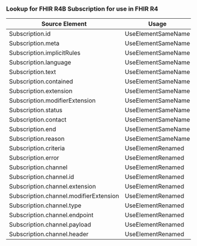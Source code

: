 ### Lookup for FHIR R4B Subscription for use in FHIR R4

| Source Element | Usage | Target |
| -------------- | ----- | ------ |
| Subscription.id | UseElementSameName | Subscription.id |
| Subscription.meta | UseElementSameName | Subscription.meta |
| Subscription.implicitRules | UseElementSameName | Subscription.implicitRules |
| Subscription.language | UseElementSameName | Subscription.language |
| Subscription.text | UseElementSameName | Subscription.text |
| Subscription.contained | UseElementSameName | Subscription.contained |
| Subscription.extension | UseElementSameName | Subscription.extension |
| Subscription.modifierExtension | UseElementSameName | Subscription.modifierExtension |
| Subscription.status | UseElementSameName | Subscription.status |
| Subscription.contact | UseElementSameName | Subscription.contact |
| Subscription.end | UseElementSameName | Subscription.end |
| Subscription.reason | UseElementSameName | Subscription.reason |
| Subscription.criteria | UseElementRenamed | Subscription.criteria |
| Subscription.error | UseElementRenamed | Subscription.error |
| Subscription.channel | UseElementRenamed | Subscription.channel |
| Subscription.channel.id | UseElementRenamed | Subscription.channel.id |
| Subscription.channel.extension | UseElementRenamed | Subscription.channel.extension |
| Subscription.channel.modifierExtension | UseElementRenamed | Subscription.channel.modifierExtension |
| Subscription.channel.type | UseElementRenamed | Subscription.channel.type |
| Subscription.channel.endpoint | UseElementRenamed | Subscription.channel.endpoint |
| Subscription.channel.payload | UseElementRenamed | Subscription.channel.payload |
| Subscription.channel.header | UseElementRenamed | Subscription.channel.header |
